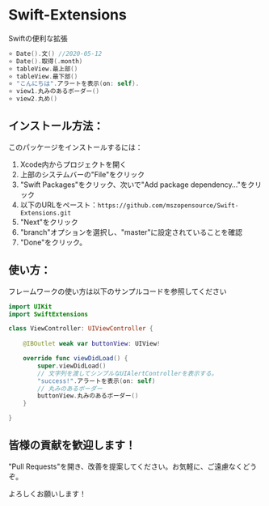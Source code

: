# Swift-Extensions
Swiftの便利な拡張

```swift
‪⭐️ Date().文() //2020-05-12
‪⭐️ Date().取得(.month)
⭐️ tableView.最上部()‬
⭐️ tableView.最下部()
⭐️ "こんにちは".アラートを表示(on: self). ‬
⭐️ view1.丸みのあるボーダー()
⭐️ view2.丸め()
```

## インストール方法：
このパッケージをインストールするには：
1. Xcode内からプロジェクトを開く
2. 上部のシステムバーの"File"をクリック
3.  "Swift Packages"をクリック、次いで"Add package dependency…"をクリック
4. 以下のURLをペースト：`https://github.com/mszopensource/Swift-Extensions.git`
5. "Next"をクリック
6. "branch"オプションを選択し、"master"に設定されていることを確認
7. "Done"をクリック。

## 使い方：
フレームワークの使い方は以下のサンプルコードを参照してください

```swift
import UIKit
import SwiftExtensions

class ViewController: UIViewController {
    
    @IBOutlet weak var buttonView: UIView!

    override func viewDidLoad() {
        super.viewDidLoad()
        // 文字列を渡してシンプルなUIAlertControllerを表示する。
        "success!".アラートを表示(on: self)
        // 丸みのあるボーダー
        buttonView.丸みのあるボーダー()
    }

}

```
## 皆様の貢献を歓迎します！
"Pull Requests"を開き、改善を提案してください。お気軽に、ご遠慮なくどうぞ。

よろしくお願いします！
